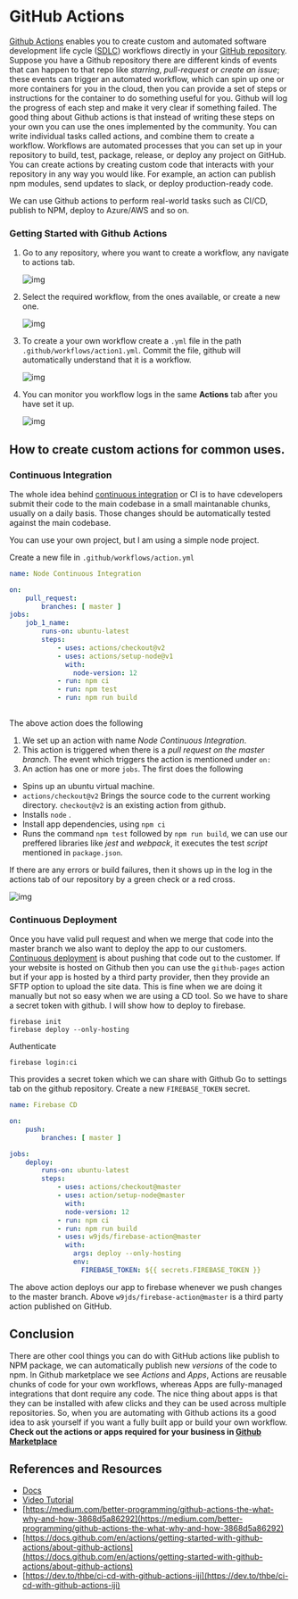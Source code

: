 ﻿# GitHub Actions

[Github Actions](https://github.com/features/actions) enables you to create custom and automated software development life cycle ([SDLC](https://en.wikipedia.org/wiki/Systems_development_life_cycle)) workflows directly in your [GitHub repository](https://github.com/github).
Suppose you have a Github repository there are different kinds of events that can happen to that repo like *starring*, *pull-request* or *create an issue*; these events can trigger an automated workflow, which can spin up one or more containers for you in the cloud, then you can provide a set of steps or instructions for the container to do something useful for you. Github will log the progress of each step and make it very clear if something failed. The good thing about Github actions is that instead of writing these steps on your own you can use the ones implemented by the community.
You can write individual tasks called actions, and combine them to create a workflow. Workflows are automated processes that you can set up in your repository to build, test, package, release, or deploy any project on GitHub. You can create actions by creating custom code that interacts with your repository in any way you would like. For example, an action can publish npm modules, send updates to slack, or deploy production-ready code. 

We can use Github actions to perform real-world tasks such as CI/CD, publish to NPM, deploy to Azure/AWS and so on.

### Getting Started with Github Actions

1. Go to any repository, where you want to create a workflow, any navigate to actions tab. 
	
	![img](repo.png)
	
2. Select the required workflow, from the ones available, or create a new one. 

	![img](actions.png)
	
3. To create a your own workflow create a `.yml` file in the path `.github/workflows/action1.yml`. Commit the file, github will automatically understand that it is a workflow. 

	![img](ga4.png)

4. You can monitor you workflow logs in the same **Actions** tab after you have set it up. 

	![img](log.png)

## How to create custom actions for common uses.

### Continuous Integration 
The whole idea behind [continuous integration](https://en.wikipedia.org/wiki/Continuous_integration) or CI is to have cdevelopers submit their code to the main codebase in a small maintanable chunks, usually on a daily basis. Those changes should be automatically tested against the main codebase. 

You can use your own project, but I am using a simple node project. 

Create a new file in `.github/workflows/action.yml`

```yml
name: Node Continuous Integration

on: 
	pull_request:
		branches: [ master ]
jobs:
	job_1_name:
		runs-on: ubuntu-latest
		steps:
			- uses: actions/checkout@v2
			- uses: actions/setup-node@v1
			  with:
				node-version: 12
			- run: npm ci
			- run: npm test
			- run: npm run build
			
```

The above action does the following

1. We set up an action with name *Node Continuous Integration*.
2. This action is triggered when there is a *pull request on the master branch*. The event which triggers the action is mentioned under `on:`
3. An action has one or more `jobs`. The first does  the following
 * Spins up an ubuntu virtual machine.
 * `actions/checkout@v2` Brings the source code to the current working directory. `checkout@v2` is an existing action from github.
 * Installs `node` .
 * Install app dependencies, using `npm ci`
 * Runs the command `npm test` followed by `npm run build`, we can use our preffered libraries like *jest* and *webpack*, it executes the test *script* mentioned in `package.json`.

If there are any errors or build failures, then it shows up in the log in the actions tab of our repository by a green check or a red cross.


![img](greencheck.png)

### Continuous Deployment
Once you have valid pull request and when we merge that code into the master branch we also want to deploy the app to our customers. [Continuous deployment](https://www.atlassian.com/continuous-delivery/continuous-deployment) is about pushing that code out to the customer.
If your website is hosted on Github then you can use the `github-pages` action but if your app is hosted by a third party provider, then they provide an SFTP option to upload the site data. This is fine when we are doing it manually but not so easy when we are using a CD tool. So we have to share a secret token with github. I will show how to deploy to firebase.

	firebase init 
	firebase deploy --only-hosting
Authenticate 
	
	firebase login:ci 
This provides a secret token which we can share with Github
Go to settings tab on the github repository. Create a new `FIREBASE_TOKEN` secret.

```yml
name: Firebase CD

on:
	push:
		branches: [ master ]

jobs:
	deploy:
		runs-on: ubuntu-latest
		steps:
			- uses: actions/checkout@master
			- uses: action/setup-node@master
			  with:
			  node-version: 12
			- run: npm ci
			- run: npm run build
			- uses: w9jds/firebase-action@master
			  with:
			    args: deploy --only-hosting
			    env: 
				  FIREBASE_TOKEN: ${{ secrets.FIREBASE_TOKEN }}		
```
The above action deploys our app to firebase whenever we push changes to the master branch. Above `w9jds/firebase-action@master` is a third party action published on GitHub. 

## Conclusion
There are other cool things you can do with GitHub actions like publish to NPM package, we can automatically publish new *versions* of the code to npm. In Github marketplace we see *Actions* and *Apps*, Actions are reusable chunks of code for your own workflows, whereas Apps are fully-managed integrations that dont require any code. The nice thing about apps is that they can be installed with afew clicks and they can be used across multiple repositories. So, when you are automating with Github actions its a good idea to ask yourself if you want a fully built app or build your own workflow. **Check out the actions or apps required for your business in [Github Marketplace](https://github.com/marketplace/)**

## References and Resources
* [Docs](https://docs.github.com/en/actions)
* [Video Tutorial](https://www.youtube.com/watch?v=eB0nUzAI7M8)
* [https://medium.com/better-programming/github-actions-the-what-why-and-how-3868d5a86292](https://medium.com/better-programming/github-actions-the-what-why-and-how-3868d5a86292)
* [https://docs.github.com/en/actions/getting-started-with-github-actions/about-github-actions](https://docs.github.com/en/actions/getting-started-with-github-actions/about-github-actions)
* [https://dev.to/thbe/ci-cd-with-github-actions-iji](https://dev.to/thbe/ci-cd-with-github-actions-iji)
